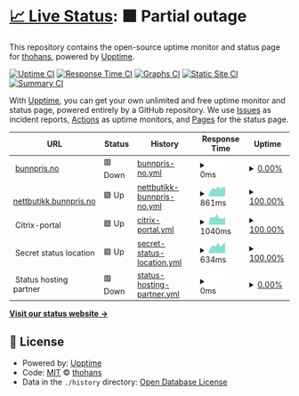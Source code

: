 # [📈 Live Status](https://thohans.github.io/ikl_status): <!--live status--> **🟧 Partial outage**

This repository contains the open-source uptime monitor and status page for [thohans](https://thohans.github.io/ikl_status), powered by [Upptime](https://github.com/upptime/upptime).

[![Uptime CI](https://github.com/thohans/ikl_status/workflows/Uptime%20CI/badge.svg)](https://github.com/thohans/ikl_status/actions?query=workflow%3A%22Uptime+CI%22)
[![Response Time CI](https://github.com/thohans/ikl_status/workflows/Response%20Time%20CI/badge.svg)](https://github.com/thohans/ikl_status/actions?query=workflow%3A%22Response+Time+CI%22)
[![Graphs CI](https://github.com/thohans/ikl_status/workflows/Graphs%20CI/badge.svg)](https://github.com/thohans/ikl_status/actions?query=workflow%3A%22Graphs+CI%22)
[![Static Site CI](https://github.com/thohans/ikl_status/workflows/Static%20Site%20CI/badge.svg)](https://github.com/thohans/ikl_status/actions?query=workflow%3A%22Static+Site+CI%22)
[![Summary CI](https://github.com/thohans/ikl_status/workflows/Summary%20CI/badge.svg)](https://github.com/thohans/ikl_status/actions?query=workflow%3A%22Summary+CI%22)

With [Upptime](https://upptime.js.org), you can get your own unlimited and free uptime monitor and status page, powered entirely by a GitHub repository. We use [Issues](https://github.com/thohans/ikl_status/issues) as incident reports, [Actions](https://github.com/thohans/ikl_status/actions) as uptime monitors, and [Pages](https://thohans.github.io/ikl_status) for the status page.

<!--start: status pages-->
<!-- This summary is generated by Upptime (https://github.com/upptime/upptime) -->
<!-- Do not edit this manually, your changes will be overwritten -->
<!-- prettier-ignore -->
| URL | Status | History | Response Time | Uptime |
| --- | ------ | ------- | ------------- | ------ |
| <img alt="" src="https://icons.duckduckgo.com/ip3/bunnpris.no.ico" height="13"> [bunnpris.no](https://bunnpris.no) | 🟥 Down | [bunnpris-no.yml](https://github.com/thohans/ikl_status/commits/HEAD/history/bunnpris-no.yml) | <details><summary><img alt="Response time graph" src="./graphs/bunnpris-no/response-time-week.png" height="20"> 0ms</summary><br><a href="https://thohans.github.io/ikl_status/history/bunnpris-no"><img alt="Response time 1545" src="https://img.shields.io/endpoint?url=https%3A%2F%2Fraw.githubusercontent.com%2Fthohans%2Fikl_status%2FHEAD%2Fapi%2Fbunnpris-no%2Fresponse-time.json"></a><br><a href="https://thohans.github.io/ikl_status/history/bunnpris-no"><img alt="24-hour response time 0" src="https://img.shields.io/endpoint?url=https%3A%2F%2Fraw.githubusercontent.com%2Fthohans%2Fikl_status%2FHEAD%2Fapi%2Fbunnpris-no%2Fresponse-time-day.json"></a><br><a href="https://thohans.github.io/ikl_status/history/bunnpris-no"><img alt="7-day response time 0" src="https://img.shields.io/endpoint?url=https%3A%2F%2Fraw.githubusercontent.com%2Fthohans%2Fikl_status%2FHEAD%2Fapi%2Fbunnpris-no%2Fresponse-time-week.json"></a><br><a href="https://thohans.github.io/ikl_status/history/bunnpris-no"><img alt="30-day response time 0" src="https://img.shields.io/endpoint?url=https%3A%2F%2Fraw.githubusercontent.com%2Fthohans%2Fikl_status%2FHEAD%2Fapi%2Fbunnpris-no%2Fresponse-time-month.json"></a><br><a href="https://thohans.github.io/ikl_status/history/bunnpris-no"><img alt="1-year response time 1623" src="https://img.shields.io/endpoint?url=https%3A%2F%2Fraw.githubusercontent.com%2Fthohans%2Fikl_status%2FHEAD%2Fapi%2Fbunnpris-no%2Fresponse-time-year.json"></a></details> | <details><summary><a href="https://thohans.github.io/ikl_status/history/bunnpris-no">0.00%</a></summary><a href="https://thohans.github.io/ikl_status/history/bunnpris-no"><img alt="All-time uptime 88.55%" src="https://img.shields.io/endpoint?url=https%3A%2F%2Fraw.githubusercontent.com%2Fthohans%2Fikl_status%2FHEAD%2Fapi%2Fbunnpris-no%2Fuptime.json"></a><br><a href="https://thohans.github.io/ikl_status/history/bunnpris-no"><img alt="24-hour uptime 0.00%" src="https://img.shields.io/endpoint?url=https%3A%2F%2Fraw.githubusercontent.com%2Fthohans%2Fikl_status%2FHEAD%2Fapi%2Fbunnpris-no%2Fuptime-day.json"></a><br><a href="https://thohans.github.io/ikl_status/history/bunnpris-no"><img alt="7-day uptime 0.00%" src="https://img.shields.io/endpoint?url=https%3A%2F%2Fraw.githubusercontent.com%2Fthohans%2Fikl_status%2FHEAD%2Fapi%2Fbunnpris-no%2Fuptime-week.json"></a><br><a href="https://thohans.github.io/ikl_status/history/bunnpris-no"><img alt="30-day uptime 0.00%" src="https://img.shields.io/endpoint?url=https%3A%2F%2Fraw.githubusercontent.com%2Fthohans%2Fikl_status%2FHEAD%2Fapi%2Fbunnpris-no%2Fuptime-month.json"></a><br><a href="https://thohans.github.io/ikl_status/history/bunnpris-no"><img alt="1-year uptime 72.80%" src="https://img.shields.io/endpoint?url=https%3A%2F%2Fraw.githubusercontent.com%2Fthohans%2Fikl_status%2FHEAD%2Fapi%2Fbunnpris-no%2Fuptime-year.json"></a></details>
| <img alt="" src="https://icons.duckduckgo.com/ip3/nettbutikk.bunnpris.no.ico" height="13"> [nettbutikk.bunnpris.no](https://nettbutikk.bunnpris.no) | 🟩 Up | [nettbutikk-bunnpris-no.yml](https://github.com/thohans/ikl_status/commits/HEAD/history/nettbutikk-bunnpris-no.yml) | <details><summary><img alt="Response time graph" src="./graphs/nettbutikk-bunnpris-no/response-time-week.png" height="20"> 861ms</summary><br><a href="https://thohans.github.io/ikl_status/history/nettbutikk-bunnpris-no"><img alt="Response time 1024" src="https://img.shields.io/endpoint?url=https%3A%2F%2Fraw.githubusercontent.com%2Fthohans%2Fikl_status%2FHEAD%2Fapi%2Fnettbutikk-bunnpris-no%2Fresponse-time.json"></a><br><a href="https://thohans.github.io/ikl_status/history/nettbutikk-bunnpris-no"><img alt="24-hour response time 952" src="https://img.shields.io/endpoint?url=https%3A%2F%2Fraw.githubusercontent.com%2Fthohans%2Fikl_status%2FHEAD%2Fapi%2Fnettbutikk-bunnpris-no%2Fresponse-time-day.json"></a><br><a href="https://thohans.github.io/ikl_status/history/nettbutikk-bunnpris-no"><img alt="7-day response time 861" src="https://img.shields.io/endpoint?url=https%3A%2F%2Fraw.githubusercontent.com%2Fthohans%2Fikl_status%2FHEAD%2Fapi%2Fnettbutikk-bunnpris-no%2Fresponse-time-week.json"></a><br><a href="https://thohans.github.io/ikl_status/history/nettbutikk-bunnpris-no"><img alt="30-day response time 925" src="https://img.shields.io/endpoint?url=https%3A%2F%2Fraw.githubusercontent.com%2Fthohans%2Fikl_status%2FHEAD%2Fapi%2Fnettbutikk-bunnpris-no%2Fresponse-time-month.json"></a><br><a href="https://thohans.github.io/ikl_status/history/nettbutikk-bunnpris-no"><img alt="1-year response time 1051" src="https://img.shields.io/endpoint?url=https%3A%2F%2Fraw.githubusercontent.com%2Fthohans%2Fikl_status%2FHEAD%2Fapi%2Fnettbutikk-bunnpris-no%2Fresponse-time-year.json"></a></details> | <details><summary><a href="https://thohans.github.io/ikl_status/history/nettbutikk-bunnpris-no">100.00%</a></summary><a href="https://thohans.github.io/ikl_status/history/nettbutikk-bunnpris-no"><img alt="All-time uptime 99.84%" src="https://img.shields.io/endpoint?url=https%3A%2F%2Fraw.githubusercontent.com%2Fthohans%2Fikl_status%2FHEAD%2Fapi%2Fnettbutikk-bunnpris-no%2Fuptime.json"></a><br><a href="https://thohans.github.io/ikl_status/history/nettbutikk-bunnpris-no"><img alt="24-hour uptime 100.00%" src="https://img.shields.io/endpoint?url=https%3A%2F%2Fraw.githubusercontent.com%2Fthohans%2Fikl_status%2FHEAD%2Fapi%2Fnettbutikk-bunnpris-no%2Fuptime-day.json"></a><br><a href="https://thohans.github.io/ikl_status/history/nettbutikk-bunnpris-no"><img alt="7-day uptime 100.00%" src="https://img.shields.io/endpoint?url=https%3A%2F%2Fraw.githubusercontent.com%2Fthohans%2Fikl_status%2FHEAD%2Fapi%2Fnettbutikk-bunnpris-no%2Fuptime-week.json"></a><br><a href="https://thohans.github.io/ikl_status/history/nettbutikk-bunnpris-no"><img alt="30-day uptime 100.00%" src="https://img.shields.io/endpoint?url=https%3A%2F%2Fraw.githubusercontent.com%2Fthohans%2Fikl_status%2FHEAD%2Fapi%2Fnettbutikk-bunnpris-no%2Fuptime-month.json"></a><br><a href="https://thohans.github.io/ikl_status/history/nettbutikk-bunnpris-no"><img alt="1-year uptime 99.97%" src="https://img.shields.io/endpoint?url=https%3A%2F%2Fraw.githubusercontent.com%2Fthohans%2Fikl_status%2FHEAD%2Fapi%2Fnettbutikk-bunnpris-no%2Fuptime-year.json"></a></details>
| <img alt="" src="https://icons.duckduckgo.com/ip3/.ico" height="13"> Citrix-portal | 🟩 Up | [citrix-portal.yml](https://github.com/thohans/ikl_status/commits/HEAD/history/citrix-portal.yml) | <details><summary><img alt="Response time graph" src="./graphs/citrix-portal/response-time-week.png" height="20"> 1040ms</summary><br><a href="https://thohans.github.io/ikl_status/history/citrix-portal"><img alt="Response time 1230" src="https://img.shields.io/endpoint?url=https%3A%2F%2Fraw.githubusercontent.com%2Fthohans%2Fikl_status%2FHEAD%2Fapi%2Fcitrix-portal%2Fresponse-time.json"></a><br><a href="https://thohans.github.io/ikl_status/history/citrix-portal"><img alt="24-hour response time 965" src="https://img.shields.io/endpoint?url=https%3A%2F%2Fraw.githubusercontent.com%2Fthohans%2Fikl_status%2FHEAD%2Fapi%2Fcitrix-portal%2Fresponse-time-day.json"></a><br><a href="https://thohans.github.io/ikl_status/history/citrix-portal"><img alt="7-day response time 1040" src="https://img.shields.io/endpoint?url=https%3A%2F%2Fraw.githubusercontent.com%2Fthohans%2Fikl_status%2FHEAD%2Fapi%2Fcitrix-portal%2Fresponse-time-week.json"></a><br><a href="https://thohans.github.io/ikl_status/history/citrix-portal"><img alt="30-day response time 1199" src="https://img.shields.io/endpoint?url=https%3A%2F%2Fraw.githubusercontent.com%2Fthohans%2Fikl_status%2FHEAD%2Fapi%2Fcitrix-portal%2Fresponse-time-month.json"></a><br><a href="https://thohans.github.io/ikl_status/history/citrix-portal"><img alt="1-year response time 1223" src="https://img.shields.io/endpoint?url=https%3A%2F%2Fraw.githubusercontent.com%2Fthohans%2Fikl_status%2FHEAD%2Fapi%2Fcitrix-portal%2Fresponse-time-year.json"></a></details> | <details><summary><a href="https://thohans.github.io/ikl_status/history/citrix-portal">100.00%</a></summary><a href="https://thohans.github.io/ikl_status/history/citrix-portal"><img alt="All-time uptime 60.65%" src="https://img.shields.io/endpoint?url=https%3A%2F%2Fraw.githubusercontent.com%2Fthohans%2Fikl_status%2FHEAD%2Fapi%2Fcitrix-portal%2Fuptime.json"></a><br><a href="https://thohans.github.io/ikl_status/history/citrix-portal"><img alt="24-hour uptime 100.00%" src="https://img.shields.io/endpoint?url=https%3A%2F%2Fraw.githubusercontent.com%2Fthohans%2Fikl_status%2FHEAD%2Fapi%2Fcitrix-portal%2Fuptime-day.json"></a><br><a href="https://thohans.github.io/ikl_status/history/citrix-portal"><img alt="7-day uptime 100.00%" src="https://img.shields.io/endpoint?url=https%3A%2F%2Fraw.githubusercontent.com%2Fthohans%2Fikl_status%2FHEAD%2Fapi%2Fcitrix-portal%2Fuptime-week.json"></a><br><a href="https://thohans.github.io/ikl_status/history/citrix-portal"><img alt="30-day uptime 100.00%" src="https://img.shields.io/endpoint?url=https%3A%2F%2Fraw.githubusercontent.com%2Fthohans%2Fikl_status%2FHEAD%2Fapi%2Fcitrix-portal%2Fuptime-month.json"></a><br><a href="https://thohans.github.io/ikl_status/history/citrix-portal"><img alt="1-year uptime 26.96%" src="https://img.shields.io/endpoint?url=https%3A%2F%2Fraw.githubusercontent.com%2Fthohans%2Fikl_status%2FHEAD%2Fapi%2Fcitrix-portal%2Fuptime-year.json"></a></details>
| <img alt="" src="https://icons.duckduckgo.com/ip3/.ico" height="13"> Secret status location | 🟩 Up | [secret-status-location.yml](https://github.com/thohans/ikl_status/commits/HEAD/history/secret-status-location.yml) | <details><summary><img alt="Response time graph" src="./graphs/secret-status-location/response-time-week.png" height="20"> 634ms</summary><br><a href="https://thohans.github.io/ikl_status/history/secret-status-location"><img alt="Response time 849" src="https://img.shields.io/endpoint?url=https%3A%2F%2Fraw.githubusercontent.com%2Fthohans%2Fikl_status%2FHEAD%2Fapi%2Fsecret-status-location%2Fresponse-time.json"></a><br><a href="https://thohans.github.io/ikl_status/history/secret-status-location"><img alt="24-hour response time 813" src="https://img.shields.io/endpoint?url=https%3A%2F%2Fraw.githubusercontent.com%2Fthohans%2Fikl_status%2FHEAD%2Fapi%2Fsecret-status-location%2Fresponse-time-day.json"></a><br><a href="https://thohans.github.io/ikl_status/history/secret-status-location"><img alt="7-day response time 634" src="https://img.shields.io/endpoint?url=https%3A%2F%2Fraw.githubusercontent.com%2Fthohans%2Fikl_status%2FHEAD%2Fapi%2Fsecret-status-location%2Fresponse-time-week.json"></a><br><a href="https://thohans.github.io/ikl_status/history/secret-status-location"><img alt="30-day response time 636" src="https://img.shields.io/endpoint?url=https%3A%2F%2Fraw.githubusercontent.com%2Fthohans%2Fikl_status%2FHEAD%2Fapi%2Fsecret-status-location%2Fresponse-time-month.json"></a><br><a href="https://thohans.github.io/ikl_status/history/secret-status-location"><img alt="1-year response time 694" src="https://img.shields.io/endpoint?url=https%3A%2F%2Fraw.githubusercontent.com%2Fthohans%2Fikl_status%2FHEAD%2Fapi%2Fsecret-status-location%2Fresponse-time-year.json"></a></details> | <details><summary><a href="https://thohans.github.io/ikl_status/history/secret-status-location">100.00%</a></summary><a href="https://thohans.github.io/ikl_status/history/secret-status-location"><img alt="All-time uptime 99.99%" src="https://img.shields.io/endpoint?url=https%3A%2F%2Fraw.githubusercontent.com%2Fthohans%2Fikl_status%2FHEAD%2Fapi%2Fsecret-status-location%2Fuptime.json"></a><br><a href="https://thohans.github.io/ikl_status/history/secret-status-location"><img alt="24-hour uptime 100.00%" src="https://img.shields.io/endpoint?url=https%3A%2F%2Fraw.githubusercontent.com%2Fthohans%2Fikl_status%2FHEAD%2Fapi%2Fsecret-status-location%2Fuptime-day.json"></a><br><a href="https://thohans.github.io/ikl_status/history/secret-status-location"><img alt="7-day uptime 100.00%" src="https://img.shields.io/endpoint?url=https%3A%2F%2Fraw.githubusercontent.com%2Fthohans%2Fikl_status%2FHEAD%2Fapi%2Fsecret-status-location%2Fuptime-week.json"></a><br><a href="https://thohans.github.io/ikl_status/history/secret-status-location"><img alt="30-day uptime 100.00%" src="https://img.shields.io/endpoint?url=https%3A%2F%2Fraw.githubusercontent.com%2Fthohans%2Fikl_status%2FHEAD%2Fapi%2Fsecret-status-location%2Fuptime-month.json"></a><br><a href="https://thohans.github.io/ikl_status/history/secret-status-location"><img alt="1-year uptime 99.99%" src="https://img.shields.io/endpoint?url=https%3A%2F%2Fraw.githubusercontent.com%2Fthohans%2Fikl_status%2FHEAD%2Fapi%2Fsecret-status-location%2Fuptime-year.json"></a></details>
| <img alt="" src="https://icons.duckduckgo.com/ip3/.ico" height="13"> Status hosting partner | 🟥 Down | [status-hosting-partner.yml](https://github.com/thohans/ikl_status/commits/HEAD/history/status-hosting-partner.yml) | <details><summary><img alt="Response time graph" src="./graphs/status-hosting-partner/response-time-week.png" height="20"> 0ms</summary><br><a href="https://thohans.github.io/ikl_status/history/status-hosting-partner"><img alt="Response time 870" src="https://img.shields.io/endpoint?url=https%3A%2F%2Fraw.githubusercontent.com%2Fthohans%2Fikl_status%2FHEAD%2Fapi%2Fstatus-hosting-partner%2Fresponse-time.json"></a><br><a href="https://thohans.github.io/ikl_status/history/status-hosting-partner"><img alt="24-hour response time 0" src="https://img.shields.io/endpoint?url=https%3A%2F%2Fraw.githubusercontent.com%2Fthohans%2Fikl_status%2FHEAD%2Fapi%2Fstatus-hosting-partner%2Fresponse-time-day.json"></a><br><a href="https://thohans.github.io/ikl_status/history/status-hosting-partner"><img alt="7-day response time 0" src="https://img.shields.io/endpoint?url=https%3A%2F%2Fraw.githubusercontent.com%2Fthohans%2Fikl_status%2FHEAD%2Fapi%2Fstatus-hosting-partner%2Fresponse-time-week.json"></a><br><a href="https://thohans.github.io/ikl_status/history/status-hosting-partner"><img alt="30-day response time 0" src="https://img.shields.io/endpoint?url=https%3A%2F%2Fraw.githubusercontent.com%2Fthohans%2Fikl_status%2FHEAD%2Fapi%2Fstatus-hosting-partner%2Fresponse-time-month.json"></a><br><a href="https://thohans.github.io/ikl_status/history/status-hosting-partner"><img alt="1-year response time 696" src="https://img.shields.io/endpoint?url=https%3A%2F%2Fraw.githubusercontent.com%2Fthohans%2Fikl_status%2FHEAD%2Fapi%2Fstatus-hosting-partner%2Fresponse-time-year.json"></a></details> | <details><summary><a href="https://thohans.github.io/ikl_status/history/status-hosting-partner">0.00%</a></summary><a href="https://thohans.github.io/ikl_status/history/status-hosting-partner"><img alt="All-time uptime 88.54%" src="https://img.shields.io/endpoint?url=https%3A%2F%2Fraw.githubusercontent.com%2Fthohans%2Fikl_status%2FHEAD%2Fapi%2Fstatus-hosting-partner%2Fuptime.json"></a><br><a href="https://thohans.github.io/ikl_status/history/status-hosting-partner"><img alt="24-hour uptime 0.00%" src="https://img.shields.io/endpoint?url=https%3A%2F%2Fraw.githubusercontent.com%2Fthohans%2Fikl_status%2FHEAD%2Fapi%2Fstatus-hosting-partner%2Fuptime-day.json"></a><br><a href="https://thohans.github.io/ikl_status/history/status-hosting-partner"><img alt="7-day uptime 0.00%" src="https://img.shields.io/endpoint?url=https%3A%2F%2Fraw.githubusercontent.com%2Fthohans%2Fikl_status%2FHEAD%2Fapi%2Fstatus-hosting-partner%2Fuptime-week.json"></a><br><a href="https://thohans.github.io/ikl_status/history/status-hosting-partner"><img alt="30-day uptime 0.00%" src="https://img.shields.io/endpoint?url=https%3A%2F%2Fraw.githubusercontent.com%2Fthohans%2Fikl_status%2FHEAD%2Fapi%2Fstatus-hosting-partner%2Fuptime-month.json"></a><br><a href="https://thohans.github.io/ikl_status/history/status-hosting-partner"><img alt="1-year uptime 72.79%" src="https://img.shields.io/endpoint?url=https%3A%2F%2Fraw.githubusercontent.com%2Fthohans%2Fikl_status%2FHEAD%2Fapi%2Fstatus-hosting-partner%2Fuptime-year.json"></a></details>

<!--end: status pages-->

[**Visit our status website →**](https://thohans.github.io/ikl_status)

## 📄 License

- Powered by: [Upptime](https://github.com/upptime/upptime)
- Code: [MIT](./LICENSE) © [thohans](https://thohans.github.io/ikl_status)
- Data in the `./history` directory: [Open Database License](https://opendatacommons.org/licenses/odbl/1-0/)
